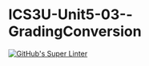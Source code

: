 # ICS3U-Unit5-03--GradingConversion

[![GitHub's Super Linter](https://github.com/dbcalitis/ICS3U-Unit5-03--GradingConversion/workflows/GitHub's%20Super%20Linter/badge.svg)](https://github.com/dbcalitis/ICS3U-Unit5-03--GradingConversion/actions)
